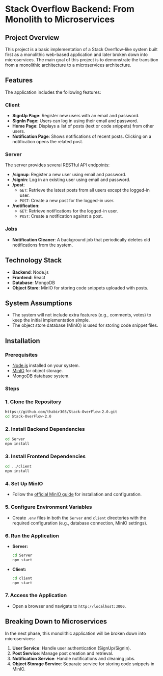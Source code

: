 # Stack Overflow Backend: From Monolith to Microservices

## Project Overview
This project is a basic implementation of a Stack Overflow-like system built first as a monolithic web-based application and later broken down into microservices. The main goal of this project is to demonstrate the transition from a monolithic architecture to a microservices architecture.

## Features
The application includes the following features:

### Client
- **SignUp Page**: Register new users with an email and password.
- **SignIn Page**: Users can log in using their email and password.
- **Home Page**: Displays a list of posts (text or code snippets) from other users.
- **Notification Page**: Shows notifications of recent posts. Clicking on a notification opens the related post.

### Server
The server provides several RESTful API endpoints:
- **/signup**: Register a new user using email and password.
- **/signin**: Log in an existing user using email and password.
- **/post**: 
  - `GET`: Retrieve the latest posts from all users except the logged-in user.
  - `POST`: Create a new post for the logged-in user.
- **/notification**:
  - `GET`: Retrieve notifications for the logged-in user.
  - `POST`: Create a notification against a post.

### Jobs
- **Notification Cleaner**: A background job that periodically deletes old notifications from the system.

## Technology Stack
- **Backend**: Node.js
- **Frontend**: React
- **Database**: MongoDB
- **Object Store**: MinIO for storing code snippets uploaded with posts.


## System Assumptions
- The system will not include extra features (e.g., comments, votes) to keep the initial implementation simple.
- The object store database (MinIO) is used for storing code snippet files.

## Installation
### Prerequisites
- [Node.js](https://nodejs.org/)  installed on your system.
- [MinIO](https://min.io/) for object storage.
- MongoDB database system.

### Steps
### 1. Clone the Repository
   ```bash
   https://github.com/thabir303/Stack-OverFlow-2.0.git
   cd Stack-OverFlow-2.0
   ```
### 2. Install Backend Dependencies
```bash
cd Server
npm install  
```

### 3. Install Frontend Dependencies
```bash
cd ../client
npm install
```

### 4. Set Up MinIO
- Follow the [official MinIO guide](https://min.io/docs/minio/linux/index.html) for installation and configuration.

### 5. Configure Environment Variables
- Create `.env` files in both the `Server` and `client` directories with the required configuration (e.g., database connection, MinIO settings).

### 6. Run the Application
- **Server:**
    ```bash
    cd Server
    npm start  
    ```
- **Client:**
    ```bash
    cd client
    npm start
    ```
    
### 7. Access the Application
- Open a browser and navigate to `http://localhost:3000`.

## Breaking Down to Microservices
In the next phase, this monolithic application will be broken down into microservices:

1. **User Service**: Handle user authentication (SignUp/SignIn).
2. **Post Service**: Manage post creation and retrieval.
3. **Notification Service**: Handle notifications and cleaning jobs.
4. **Object Storage Service**: Separate service for storing code snippets in MinIO.
